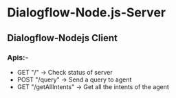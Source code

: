 # Dialogflow-Node.js-Server
## Dialogflow-Nodejs Client

### Apis:-
  - GET "/" -> Check status of server
   - POST "/query" -> Send a query to agent
   - GET "/getAllIntents" -> Get all the intents of the agent
